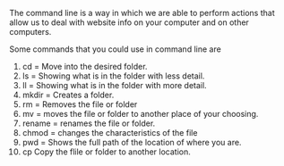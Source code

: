 The command line is a way in which we are able to perform actions that allow us to deal with website info on your computer and on other computers.

Some commands that you could use in command line are  

1. cd = Move into the desired folder.
2. ls = Showing what is in the folder with less detail.
3. ll = Showing what is in the folder with more detail.
4. mkdir = Creates a folder.
5. rm = Removes the file or folder
6. mv = moves the file or folder to another place of your choosing.
7. rename = renames the file or folder.
8. chmod = changes the characteristics of the file
9. pwd = Shows the full path of the location of where you are.
10. cp Copy the flile or folder to another location. 
